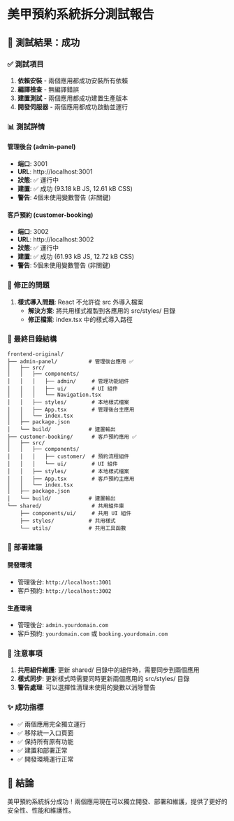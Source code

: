 # 美甲預約系統拆分測試報告

## 🎉 測試結果：成功

### ✅ 測試項目

1. **依賴安裝** - 兩個應用都成功安裝所有依賴
2. **編譯檢查** - 無編譯錯誤
3. **建置測試** - 兩個應用都成功建置生產版本
4. **開發伺服器** - 兩個應用都成功啟動並運行

### 📊 測試詳情

#### 管理後台 (admin-panel)
- **端口**: 3001
- **URL**: http://localhost:3001
- **狀態**: ✅ 運行中
- **建置**: ✅ 成功 (93.18 kB JS, 12.61 kB CSS)
- **警告**: 4個未使用變數警告 (非關鍵)

#### 客戶預約 (customer-booking)
- **端口**: 3002
- **URL**: http://localhost:3002
- **狀態**: ✅ 運行中
- **建置**: ✅ 成功 (61.93 kB JS, 12.72 kB CSS)
- **警告**: 5個未使用變數警告 (非關鍵)

### 🔧 修正的問題

1. **樣式導入問題**: React 不允許從 src 外導入檔案
   - **解決方案**: 將共用樣式複製到各應用的 src/styles/ 目錄
   - **修正檔案**: index.tsx 中的樣式導入路徑

### 📁 最終目錄結構

```
frontend-original/
├── admin-panel/          # 管理後台應用 ✅
│   ├── src/
│   │   ├── components/
│   │   │   ├── admin/     # 管理功能組件
│   │   │   ├── ui/        # UI 組件
│   │   │   └── Navigation.tsx
│   │   ├── styles/        # 本地樣式檔案
│   │   ├── App.tsx        # 管理後台主應用
│   │   └── index.tsx
│   ├── package.json
│   └── build/            # 建置輸出
├── customer-booking/      # 客戶預約應用 ✅
│   ├── src/
│   │   ├── components/
│   │   │   ├── customer/  # 預約流程組件
│   │   │   └── ui/        # UI 組件
│   │   ├── styles/        # 本地樣式檔案
│   │   ├── App.tsx        # 客戶預約主應用
│   │   └── index.tsx
│   ├── package.json
│   └── build/            # 建置輸出
└── shared/                # 共用組件庫
    ├── components/ui/     # 共用 UI 組件
    ├── styles/           # 共用樣式
    └── utils/            # 共用工具函數
```

### 🚀 部署建議

#### 開發環境
- 管理後台: `http://localhost:3001`
- 客戶預約: `http://localhost:3002`

#### 生產環境
- 管理後台: `admin.yourdomain.com`
- 客戶預約: `yourdomain.com` 或 `booking.yourdomain.com`

### 📝 注意事項

1. **共用組件維護**: 更新 shared/ 目錄中的組件時，需要同步到兩個應用
2. **樣式同步**: 更新樣式時需要同時更新兩個應用的 src/styles/ 目錄
3. **警告處理**: 可以選擇性清理未使用的變數以消除警告

### ✨ 成功指標

- ✅ 兩個應用完全獨立運行
- ✅ 移除統一入口頁面
- ✅ 保持所有原有功能
- ✅ 建置和部署正常
- ✅ 開發環境運行正常

## 🎯 結論

美甲預約系統拆分成功！兩個應用現在可以獨立開發、部署和維護，提供了更好的安全性、性能和維護性。

